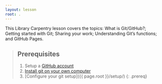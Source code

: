 ```yaml
---
layout: lesson
root: .
---
```


This Library Carpentry lesson covers the topics: What is Git/GitHub?; Getting started with Git; Sharing your work; Understanding Git’s functions; and GitHub Pages.

> ## Prerequisites
>
> 1. Setup a [GitHub account](https://github.com/)
> 2. [Install git on your own computer](https://help.github.com/articles/set-up-git/)
> 3. [Configure your git setup]({{ page.root }}/setup/)
{: .prereq}

